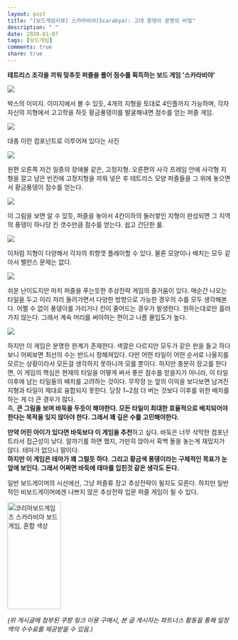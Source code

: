 ```yaml
---
layout: post
title: "[보드게임리뷰] 스카라비야(Scarabya): 고대 풍뎅이 문명의 비밀"
description: " "
date: 2020-01-07
tags: [보드게임]
comments: true
share: true
---
```



**테트리스 조각을 끼워 맞추듯 퍼즐을 풀어 점수를 획득하는 보드 게임 '스카라비야'**  

![](https://post-phinf.pstatic.net/MjAxOTA2MDRfMzIg/MDAxNTU5NjQ4NjQwNTE4.85aV3VFFl7HzVNkjwdQZdWjIC_hPgKSe_ynxo4uFTgog.Z_uzzcqokymC2yA2kPuey9CbzjJLIz1nFfAH_3VprJwg.JPEG/P20190531_123029053_CFD5AFCA-60F7-494E-A9D4-3DEFD6A56307.jpg?type=w1200)

박스의 이미지. 이미지에서 볼 수 있듯, 4개의 지형을 토대로 4인플까지 가능하며, 각자 자신의 지형에서 고고학을 하듯 황금풍뎅이를 발굴해내면 점수를 얻는 퍼즐 게임.

![](https://post-phinf.pstatic.net/MjAxOTA2MDRfMjY4/MDAxNTU5NjQ4NjQwNDE3.hHanEEK5DuMbuRV9azgTnNvcJqaFqdR-XwKCtdrPc0wg.kZ3kDsCh53MTWUnN6J35gNCYgryIE8YDKo9pxNMl1zIg.JPEG/P20190531_123104629_0D3A2AEA-DD34-4D8E-A76A-93C78DD48DCC.jpg?type=w1200)

대충 이런 컴포넌트로 이루어져 있다는 사진

![](https://post-phinf.pstatic.net/MjAxOTA1MzBfMTgx/MDAxNTU5MjA3NTczNzQ3.4m_Smljid3NIwMg4mo04zqEBFBPgB-CPXXZttAd9b4og.M3kiPUD2dOmnzh50qWjNGIjodaR5oQY_Cf3KeqmLW5Ug.JPEG/P20190521_165853162_C5BDEAA5-20D1-4CF8-85A9-C834C693F6EB.jpg?type=w1200)

왼편 오른쪽 저건 일종의 장애물 같은, 고정지형. 오른편의 사각 프레임 안에 사각형 지형을 깔고 남은 빈칸에 고정지형을 끼워 넣은 후 테트리스 모양 퍼즐들을 그 위에 놓으면서 황금풍뎅이 점수를 얻는다.

![](https://post-phinf.pstatic.net/MjAxOTA1MzBfMjIg/MDAxNTU5MjA3NTczNzc3.YCXfN7OHcgoo9FHLjwoPfVUrMx5Cu4g-XdKo6DKIMmog.paGfe_av1nqo_dw0xcwQFOMr_ETTJn5N1Xeyt8Ep7eIg.JPEG/P20190521_165626232_6E2099DC-B83D-4FF2-99DD-6B9EA4A4EFCC.jpg?type=w1200)

이 그림을 보면 알 수 있듯, 퍼즐을 놓아서 4칸이하의 둘러쌓인 지형이 완성되면 그 지역의 풍뎅이 하나당 칸 갯수만큼 점수를 얻는다. 쉽고 간단한 룰.

![](https://post-phinf.pstatic.net/MjAxOTA1MzBfMjM5/MDAxNTU5MjA3NTczNzYx.2ouF6SbipTYWl5EjqXGJKDr8rXDnUZFbi9xWJCQRCnog.2ZC9M9VilRUp8xfLl9zehuR1MoPKNN5uMyyFidfqCEQg.JPEG/P20190521_165213912_CC1BE194-8013-4BDC-A45C-E831C6656088.jpg?type=w1200)

이처럼 지형이 다양해서 각자의 취향껏 플레이할 수 있다. 물론 모양이나 배치는 모두 같아서 밸런스 문제는 없다.

![](https://post-phinf.pstatic.net/MjAxOTA1MzBfMjYy/MDAxNTU5MjA3NTczNzg0.NZJ3LHv1dww_p9zdFWNfIKohCJdVwb3wpO9-qG-_y0Mg.vNG-a7y8TilUsCKnOjXyRUh_cka5tXTxvkw4Z6xDBAYg.JPEG/P20190521_165629735_017DECD5-C54A-49D7-A7FD-2ACEC466D690.jpg?type=w1200)

쉬운 난이도지만 마치 퍼즐을 푸는듯한 추상전략 게임의 즐거움이 있다. 매순간 나오는 타일을 두고 이리 저리 돌려가면서 다양한 방향으로 가능한 경우의 수를 모두 생각해본다. 어쩔 수 없이 풍뎅이를 가리거나 칸이 줄어드는 경우가 발생한다. 원하는대로만 흘러가지 않는다. 그래서 계속 머리를 써야하는 편이고 나름 몰입도가 높다.

![](https://post-phinf.pstatic.net/MjAxOTA1MzBfODIg/MDAxNTU5MjA3NTczNzQx.SzwqdbWjKcUL_LF0ngIsA38AB6YVRkUQusH_gTiYPrkg.8xjrJLde8PXHFAjryPf71_jByJ2pOoBgXy9CnxofKUIg.JPEG/P20190521_165621361_CA6406BF-7962-4B38-AA5F-1AEAC67463DE.jpg?type=w1200)

하지만 이 게임은 분명한 한계가 존재한다. 색깔은 다르지만 모두가 같은 판을 들고 하다보니 어찌보면 최선의 수는 반드시 정해져있다. 다만 어떤 타일이 어떤 순서로 나올지를 모르는 상황이라서 모든걸 생각하지 못하니까 모를 뿐이다. 하지만 충분히 장고를 한다면, 이 게임의 핵심은 현재의 타일을 어떻게 써서 좋은 점수를 얻을지가 아니라, 이 타일 이후에 남는 타일들의 배치를 고려하는 것이다. 무작정 눈 앞의 이익을 보다보면 남겨진 지형과 타일이 제대로 융합되지 못한다. 당장 1~2점 더 버는 것보다 이후를 위한 배치를 하는 게 더 큰 경우가 많다.  
즉, **큰 그림을 보며 바둑을 두듯이 해야한다. 모든 타일이 최대한 효율적으로 배치되어야 한다는 목적을 잊지 않아야 한다. 그래서 꽤 깊은 수를 고민해야한다.**  
  
**만약 어린 아이가 있다면 바둑보다 이 게임을 추천**하고 싶다. 바둑은 너무 삭막한 컴포넌트라서 접근성이 낮다. 알까기를 하면 했지, 가만히 앉아서 흑백 돌을 놓는게 재밌지가 않다. 테마가 없으니 말이다.  
**하지만 이 게임은 테마가 꽤 그럴듯 하다. 그리고 황금색 풍뎅이라는 구체적인 목표가 눈앞에 보인다. 그래서 어쩌면 바둑에 테마를 입힌것 같은 생각도 든다.**  
  
일반 보드게이머의 시선에선, 그냥 퍼즐류 장고 추상전략이 될지도 모른다. 하지만 일반적인 비보드게이머에겐 나쁘지 않은 추상전략 입문 퍼즐 게임이 될 수 있다.

<a href="https://coupa.ng/bPopeJ" target="_blank" referrerpolicy="unsafe-url"><img src="https://static.coupangcdn.com/image/affiliate/banner/c305ddcf5ce375f77056a7a2d4d6bf8b@2x.jpg" alt="코리아보드게임즈 스카라비야 보드게임, 혼합 색상" width="120" height="240"></a>

_(위 게시글에 첨부된 쿠팡 링크 이용 구매시, 본 글 게시자는 파트너스 활동을 통해 일정액의 수수료를 제공받을 수 있음.)_
